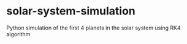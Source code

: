 # solar-system-simulation
Python simulation of the first 4 planets in the solar system using RK4 algorithm
